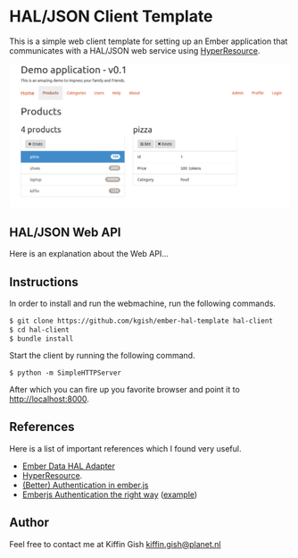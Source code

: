 # HAL/JSON Client Template

This is a simple web client template for setting up an Ember application that communicates with
a HAL/JSON web service using [HyperResource](https://github.com/gamache/hyperresource).

![](images/screenshot.png?raw=true)

## HAL/JSON Web API

Here is an explanation about the Web API...

## Instructions

In order to install and run the webmachine, run the following commands.

    $ git clone https://github.com/kgish/ember-hal-template hal-client
    $ cd hal-client
    $ bundle install

Start the client by running the following command.

    $ python -m SimpleHTTPServer

After which you can fire up you favorite browser and point it to [http://localhost:8000](http://localhost:8000).

## References

Here is a list of important references which I found very useful.

* [Ember Data HAL Adapter](https://github.com/locks/ember-data-hal-adapter)
* [HyperResource](https://github.com/gamache/hyperresource).
* [(Better) Authentication in ember.js](http://log.simplabs.com/post/57702291669/better-authentication-in-ember-js)
* [Emberjs Authentication the right way](http://webcloud.info/blog/2014/04/07/emberjs-authentication-the-right-way-javascript-version/) ([example](https://github.com/WebCloud/EmberJS-Auth-Example))

## Author

Feel free to contact me at Kiffin Gish <kiffin.gish@planet.nl>
